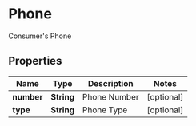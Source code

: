 

# Phone

Consumer's Phone
## Properties

Name | Type | Description | Notes
------------ | ------------- | ------------- | -------------
**number** | **String** | Phone Number |  [optional]
**type** | **String** | Phone Type |  [optional]



